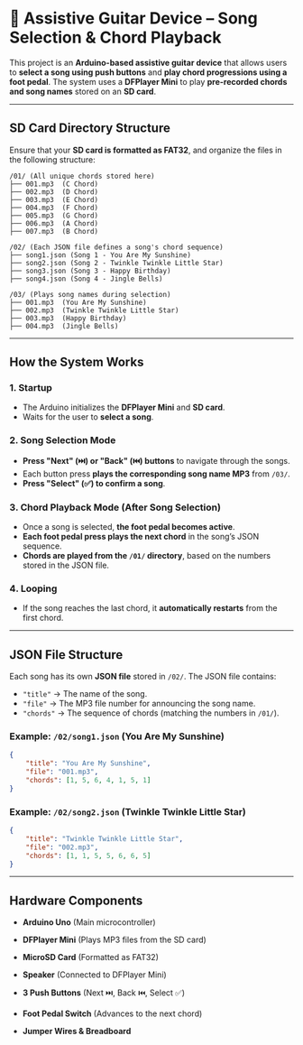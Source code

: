 # 🎸 Assistive Guitar Device – Song Selection & Chord Playback  

This project is an **Arduino-based assistive guitar device** that allows users to **select a song using push buttons** and **play chord progressions using a foot pedal**. The system uses a **DFPlayer Mini** to play **pre-recorded chords and song names** stored on an **SD card**.

---

## SD Card Directory Structure  

Ensure that your **SD card is formatted as FAT32**, and organize the files in the following structure:

```
/01/ (All unique chords stored here)
├── 001.mp3  (C Chord)
├── 002.mp3  (D Chord)
├── 003.mp3  (E Chord)
├── 004.mp3  (F Chord)
├── 005.mp3  (G Chord)
├── 006.mp3  (A Chord)
├── 007.mp3  (B Chord)

/02/ (Each JSON file defines a song's chord sequence)
├── song1.json (Song 1 - You Are My Sunshine)
├── song2.json (Song 2 - Twinkle Twinkle Little Star)
├── song3.json (Song 3 - Happy Birthday)
├── song4.json (Song 4 - Jingle Bells)

/03/ (Plays song names during selection)
├── 001.mp3  (You Are My Sunshine)
├── 002.mp3  (Twinkle Twinkle Little Star)
├── 003.mp3  (Happy Birthday)
├── 004.mp3  (Jingle Bells)

```

---

## How the System Works  

### 1️. Startup  
- The Arduino initializes the **DFPlayer Mini** and **SD card**.  
- Waits for the user to **select a song**.  

### 2️. Song Selection Mode  
- **Press "Next" (⏭️) or "Back" (⏮️) buttons** to navigate through the songs.  
- Each button press **plays the corresponding song name MP3** from `/03/`.  
- **Press "Select" (✅) to confirm a song**.  

### 3️. Chord Playback Mode (After Song Selection)  
- Once a song is selected, **the foot pedal becomes active**.  
- **Each foot pedal press plays the next chord** in the song’s JSON sequence.  
- **Chords are played from the `/01/` directory**, based on the numbers stored in the JSON file.  

### 4️. Looping  
- If the song reaches the last chord, it **automatically restarts** from the first chord.  

---

## JSON File Structure  
Each song has its own **JSON file** stored in `/02/`. The JSON file contains:  

- `"title"` → The name of the song.  
- `"file"` → The MP3 file number for announcing the song name.  
- `"chords"` → The sequence of chords (matching the numbers in `/01/`).  

### Example: **`/02/song1.json` (You Are My Sunshine)**
```json
{
    "title": "You Are My Sunshine",
    "file": "001.mp3",
    "chords": [1, 5, 6, 4, 1, 5, 1]
}
```

### Example: **`/02/song2.json` (Twinkle Twinkle Little Star)**
```json
{
    "title": "Twinkle Twinkle Little Star",
    "file": "002.mp3",
    "chords": [1, 1, 5, 5, 6, 6, 5]
}
```

---

## Hardware Components
- **Arduino Uno** (Main microcontroller)

- **DFPlayer Mini** (Plays MP3 files from the SD card)

- **MicroSD Card** (Formatted as FAT32)

- **Speaker** (Connected to DFPlayer Mini)

- **3 Push Buttons** (Next ⏭️, Back ⏮️, Select ✅)

- **Foot Pedal Switch** (Advances to the next chord)

- **Jumper Wires & Breadboard**